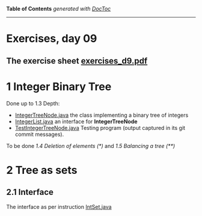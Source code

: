 **Table of Contents**  *generated with [DocToc](http://doctoc.herokuapp.com/)*

---------------------

# Exercises, day 09

## The exercise sheet [exercises_d9.pdf](exercises_d9.pdf) 

# 1 Integer Binary Tree

Done up to 1.3 Depth:
* [IntegerTreeNode.java](1_Integer_Binary_Tree/IntegerTreeNode.java) the class implementing a binary tree of integers
* [IntegerList.java](1_Integer_Binary_Tree/IntegerList.java) an interface for **IntegerTreeNode**
* [TestIntegerTreeNode.java](1_Integer_Binary_Tree/TestIntegerTreeNode.java) Testing program (output captured in its git commit messages).

To be done _1.4 Deletion of elements (*)_ and _1.5 Balancing a tree (**)_

# 2 Tree as sets

## 2.1 Interface

The interface as per instruction [IntSet.java](2_Trees_as_Sets/IntSet.java)




